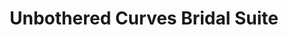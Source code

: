 ---
title: "Unbothered Curves Bridal Suite"
url: /columbia/unbothered-curves-bridal-suite/
shop: Kleidung
---